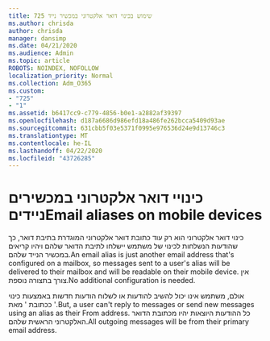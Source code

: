```yaml
---
title: 725 שימוש בכינוי דואר אלקטרוני במכשיר נייד
ms.author: chrisda
author: chrisda
manager: dansimp
ms.date: 04/21/2020
ms.audience: Admin
ms.topic: article
ROBOTS: NOINDEX, NOFOLLOW
localization_priority: Normal
ms.collection: Adm_O365
ms.custom:
- "725"
- "1"
ms.assetid: b6417cc9-c779-4856-b0e1-a2882af39397
ms.openlocfilehash: d187a6686d986efd18a486fe262bcca5409d93ae
ms.sourcegitcommit: 631cbb5f03e5371f0995e976536d24e9d13746c3
ms.translationtype: MT
ms.contentlocale: he-IL
ms.lasthandoff: 04/22/2020
ms.locfileid: "43726285"
---
```

# <a name="email-aliases-on-mobile-devices"></a><span data-ttu-id="d7245-102">כינויי דואר אלקטרוני במכשירים ניידים</span><span class="sxs-lookup"><span data-stu-id="d7245-102">Email aliases on mobile devices</span></span>

<span data-ttu-id="d7245-103">כינוי דואר אלקטרוני הוא רק עוד כתובת דואר אלקטרוני המוגדרת בתיבת דואר, כך שהודעות הנשלחות לכינוי של משתמש יישלחו לתיבת הדואר שלהם ויהיו קריאים במכשיר הנייד שלהם.</span><span class="sxs-lookup"><span data-stu-id="d7245-103">An email alias is just another email address that's configured on a mailbox, so messages sent to a user's alias will be delivered to their mailbox and will be readable on their mobile device.</span></span> <span data-ttu-id="d7245-104">אין צורך בתצורה נוספת.</span><span class="sxs-lookup"><span data-stu-id="d7245-104">No additional configuration is needed.</span></span>

<span data-ttu-id="d7245-105">אולם, משתמש אינו יכול להשיב להודעות או לשלוח הודעות חדשות באמצעות כינוי ככתובת ' מאת '.</span><span class="sxs-lookup"><span data-stu-id="d7245-105">But, a user can't reply to messages or send new messages using an alias as their From address.</span></span> <span data-ttu-id="d7245-106">כל ההודעות היוצאות יהיו מכתובת הדואר האלקטרוני הראשית שלהם.</span><span class="sxs-lookup"><span data-stu-id="d7245-106">All outgoing messages will be from their primary email address.</span></span>
